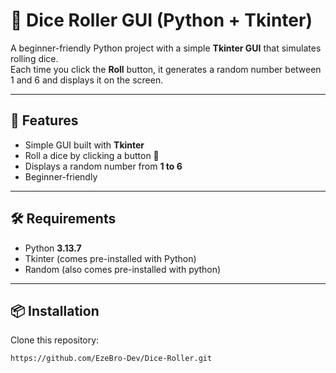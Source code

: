 # 🎲 Dice Roller GUI (Python + Tkinter)

A beginner-friendly Python project with a simple **Tkinter GUI** that simulates rolling dice.  
Each time you click the **Roll** button, it generates a random number between 1 and 6 and displays it on the screen.

---

## 🚀 Features
- Simple GUI built with **Tkinter**
- Roll a dice by clicking a button 🎲
- Displays a random number from **1 to 6**
- Beginner-friendly

---

## 🛠️ Requirements
- Python **3.13.7**  
- Tkinter (comes pre-installed with Python)
- Random  (also comes pre-installed with python)

---

## 📦 Installation
Clone this repository:
```bash
https://github.com/EzeBro-Dev/Dice-Roller.git
